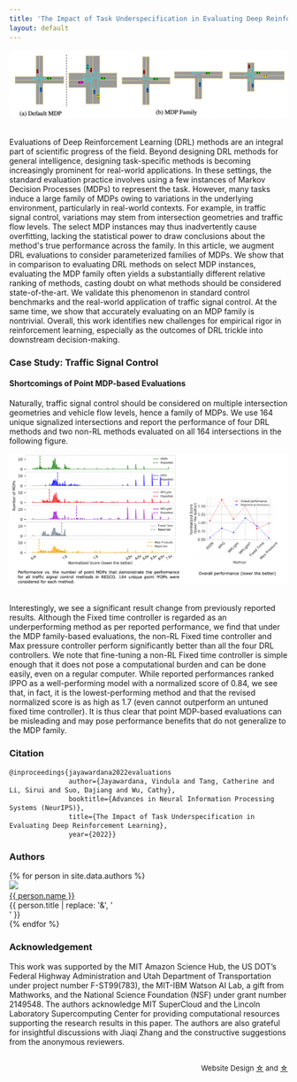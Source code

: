 ```yaml
---
title: 'The Impact of Task Underspecification in Evaluating Deep Reinforcement Learning'
layout: default
---
```


<p align="center">
    <img src="images/intro.png" alt="Image" />
</p>
<br>
Evaluations of Deep Reinforcement Learning (DRL) methods are an integral part of scientific progress of the field. Beyond designing DRL methods for general intelligence, designing task-specific methods is becoming increasingly prominent for real-world applications. In these settings, the standard evaluation practice involves using a few instances of Markov Decision Processes (MDPs) to represent the task. However, many tasks induce a large family of MDPs owing to variations in the underlying environment, particularly in real-world contexts. For example, in traffic signal control, variations may stem from intersection geometries and traffic flow levels. The select MDP instances may thus inadvertently cause overfitting, lacking the statistical power to draw conclusions about the method's true performance across the family. In this article, we augment DRL evaluations to consider parameterized families of MDPs. We show that in comparison to evaluating DRL methods on select MDP instances, evaluating the MDP family often yields a substantially different relative ranking of methods, casting doubt on what methods should be considered state-of-the-art. We validate this phenomenon in standard control benchmarks and the real-world application of traffic signal control. At the same time, we show that accurately evaluating on an MDP family is nontrivial. Overall, this work identifies new challenges for empirical rigor in reinforcement learning, especially as the outcomes of DRL trickle into downstream decision-making.

### Case Study: Traffic Signal Control

#### Shortcomings of Point MDP-based Evaluations

Naturally, traffic signal control should be considered on multiple intersection geometries and vehicle flow levels, hence a family of MDPs. We use 164 unique signalized intersections and report the performance of four DRL methods and two non-RL methods evaluated on all 164 intersections in the following figure.  <br>

<p align="center">
    <img src="images/example.png" alt="Image"/>
</p>
<br>
Interestingly, we see a significant result change from previously reported results. Although the Fixed time controller is regarded as an underperforming method as per reported performance, we find that under the MDP family-based evaluations, the non-RL Fixed time controller and Max pressure controller perform significantly better than all the four DRL controllers. We note that fine-tuning a non-RL Fixed time controller is simple enough that it does not pose a computational burden and can be done easily, even on a regular computer. While reported performances ranked IPPO as a well-performing model with a normalized score of 0.84, we see that, in fact, it is the lowest-performing method and that the revised normalized score is as high as 1.7 (even cannot outperform an untuned fixed time controller). It is thus clear that point MDP-based evaluations can be misleading and may pose performance benefits that do not generalize to the MDP family. 

### Citation

```
@inproceedings{jayawardana2022evaluations
               author={Jayawardana, Vindula and Tang, Catherine and Li, Sirui and Suo, Dajiang and Wu, Cathy}, 
               booktitle={Advances in Neural Information Processing Systems (NeurIPS)}, 
               title={The Impact of Task Underspecification in Evaluating Deep Reinforcement Learning}, 
               year={2022}}
```

### Authors 

<div style="text-align: left;">
{% for person in site.data.authors %}
<div class="person">
  <img src="{{ person.image }}" width=140 /><br>
  <a href="{{ person.url | relative_url }}">{{ person.name }}</a><br>
  <span>{{ person.title | replace: '&', '<br>' }}</span>
</div>
{% endfor %}

</div>

### Acknowledgement

This work was supported by the MIT Amazon Science Hub, the US DOT’s Federal Highway Administration and Utah Department of Transportation under project number F-ST99(783), the MIT-IBM Watson AI Lab, a gift from Mathworks, and the National Science Foundation (NSF) under grant number 2149548. The authors acknowledge MIT SuperCloud and the Lincoln Laboratory Supercomputing Center for providing computational resources supporting the research results in this paper. The authors are also grateful for insightful discussions with Jiaqi Zhang and the constructive suggestions from the anonymous reviewers.
<br><br>


<p style="text-align:right;font-size:small;">
    Website Design <a href="https://github.com/pages-themes/cayman"><span>&#9734;</span></a> and <a href="https://github.com/agarwl/rliable"><span>&#9734;</span></a>
</p>